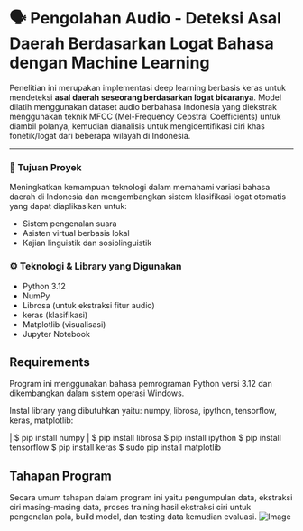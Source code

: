 # 🗣️ Pengolahan Audio - Deteksi Asal Daerah Berdasarkan Logat Bahasa dengan Machine Learning

Penelitian ini merupakan implementasi deep learning berbasis keras untuk mendeteksi **asal daerah seseorang berdasarkan logat bicaranya**. Model dilatih menggunakan dataset audio berbahasa Indonesia yang diekstrak menggunakan teknik MFCC (Mel-Frequency Cepstral Coefficients) untuk diambil polanya, kemudian dianalisis untuk mengidentifikasi ciri khas fonetik/logat dari beberapa wilayah di Indonesia.

---

### 🎯 Tujuan Proyek

Meningkatkan kemampuan teknologi dalam memahami variasi bahasa daerah di Indonesia dan mengembangkan sistem klasifikasi logat otomatis yang dapat diaplikasikan untuk:
- Sistem pengenalan suara
- Asisten virtual berbasis lokal
- Kajian linguistik dan sosiolinguistik

### ⚙️ Teknologi & Library yang Digunakan

- Python 3.12
- NumPy
- Librosa (untuk ekstraksi fitur audio)
- keras (klasifikasi)
- Matplotlib (visualisasi)
- Jupyter Notebook

## Requirements
Program ini menggunakan bahasa pemrograman Python versi 3.12 dan dikembangkan dalam sistem operasi Windows.

Instal library yang dibutuhkan yaitu: numpy, librosa, ipython, tensorflow, keras, matplotlib:

| $ pip install numpy |
$ pip install librosa
$ pip install ipython
$ pip install tensorflow
$ pip install keras
$ sudo pip install matplotlib

## Tahapan Program
Secara umum tahapan dalam program ini yaitu pengumpulan data, ekstraksi ciri masing-masing data, proses training hasil ekstraksi ciri untuk pengenalan pola, build model, dan testing data kemudian evaluasi.
![Image](https://github.com/user-attachments/assets/5c66e88e-6f8c-4050-8503-76627f61b6e8)






